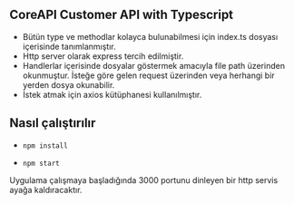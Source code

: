 ## CoreAPI Customer API with Typescript

-   Bütün type ve methodlar kolayca bulunabilmesi için index.ts dosyası içerisinde tanımlanmıştır.
-   Http server olarak express tercih edilmiştir.
-   Handlerlar içerisinde dosyalar göstermek amacıyla file path üzerinden okunmuştur. İsteğe göre gelen request üzerinden veya herhangi bir yerden dosya okunabilir.
- İstek atmak için axios kütüphanesi kullanılmıştır.


## Nasıl çalıştırılır

- `npm install`

- `npm start` 

Uygulama çalışmaya başladığında 3000 portunu dinleyen bir http servis ayağa kaldıracaktır.